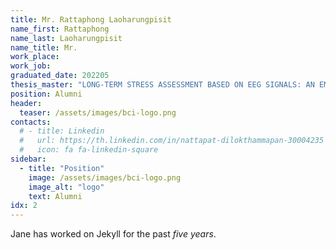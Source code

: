 ```yaml
---
title: Mr. Rattaphong Laoharungpisit
name_first: Rattaphong
name_last: Laoharungpisit
name_title: Mr.
work_place: 
work_job: 
graduated_date: 202205
thesis_master: "LONG-TERM STRESS ASSESSMENT BASED ON EEG SIGNALS: AN EMPIRICAL METHOD FOR EEG FEATURE IMPORTANCE"
position: Alumni
header:
  teaser: /assets/images/bci-logo.png
contacts:
  # - title: Linkedin
  #   url: https://th.linkedin.com/in/nattapat-dilokthammapan-30004235
  #   icon: fa fa-linkedin-square
sidebar:
  - title: "Position"
    image: /assets/images/bci-logo.png
    image_alt: "logo"
    text: Alumni
idx: 2
---
```

Jane has worked on Jekyll for the past *five years*.